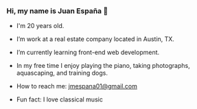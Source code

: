 ### Hi, my name is Juan España 👋

- I'm 20 years old. 
- I’m work at a real estate company located in Austin, TX.
- I’m currently learning front-end web development.
- In my free time I enjoy playing the piano, taking photographs, aquascaping, and training dogs. 

- How to reach me: jmespana01@gmail.com
- Fun fact: I love classical music 
